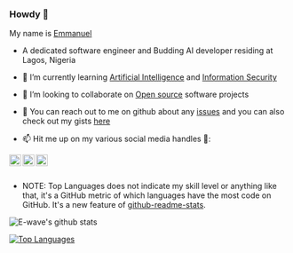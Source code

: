 ### Howdy 👋

<!--
**E-wave112/E-wave112** is a ✨ _special_ ✨ repository because its `README.md` (this file) appears on your GitHub profile.

Here are some ideas to get you started:

- 🔭 I’m currently working on ...
- 🌱 I’m currently learning ...
- 👯 I’m looking to collaborate on ...
- 🤔 I’m looking for help with ...
- 💬 Ask me about ...
- 📫 How to reach me: ...
- 😄 Pronouns: ...
- ⚡ Fun fact: ...
-->


My name is [Emmanuel](https://esportfolio.netlify.app/) 

- A dedicated software engineer and Budding AI developer residing at Lagos, Nigeria

- 🌱 I’m currently learning [Artificial Intelligence](https://en.wikipedia.org/wiki/Artificial_intelligence) and [Information Security](https://en.wikipedia.org/wiki/Information_security)

- 👯 I’m looking to collaborate on [Open source](https://en.wikipedia.org/wiki/Open_source) software projects

- 💬 You can reach out to me on github about any [issues](https://github.com/E-wave112/E-wave112/issues) and you can also check out my gists [here](https://gist.github.com/mine)

-  📫 Hit me up on my various social media handles 🔭:
<!--
[LinkedIn](https://www.linkedin.com/in/osagie-iyayi-a277b21ab/) https://image.flaticon.com/icons/png/128/174/174857.png
-->
<a href="https://www.linkedin.com/in/osagie-iyayi-a277b21ab/">
  <img align="left" alt="My LinkedIn profile" width="21px" src="https://image.flaticon.com/icons/png/128/174/174857.png" />
</a>

<a href="https://twitter.com/Ewave07">
  <img align="left" alt="My Twitter Account" width="21px" src="https://raw.githubusercontent.com/anuraghazra/anuraghazra/master/assets/twitter.svg" />
</a>
<a href="https://wa.me/2347081927814">
  <img align="left" alt="My contact" width="21px" src="https://image.flaticon.com/icons/png/512/124/124034.png" />
</a>

<br/>
<br/>

 * NOTE: Top Languages does not indicate my skill level or anything like that, it's a GitHub metric of which languages have the most code on GitHub. It's a new feature of [github-readme-stats](https://github.com/E-wave112/github-readme-stats).


<img align="center" src="https://github-readme-stats.vercel.app/api?username=E-wave112&show_icons=true&include_all_commits=true&theme=radical&title_color=FFC73E" alt="E-wave's github stats" />

[![Top Languages](https://github-readme-stats.vercel.app/api/top-langs/?username=E-wave112&theme=radical&title_color=FFC73E)](https://github.com/E-wave112/github-readme-stats)

